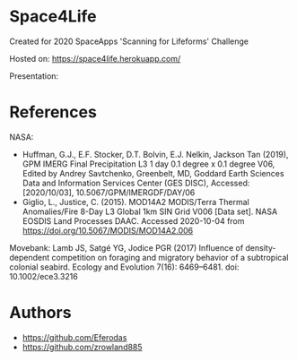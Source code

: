 # Space4Life

Created for 2020 SpaceApps 'Scanning for Lifeforms' Challenge

Hosted on: https://space4life.herokuapp.com/

Presentation: 

# References

NASA:
- Huffman, G.J., E.F. Stocker, D.T. Bolvin, E.J. Nelkin, Jackson Tan (2019), GPM IMERG Final Precipitation L3 1 day 0.1 degree x 0.1 degree V06, Edited by Andrey Savtchenko, Greenbelt, MD, Goddard Earth Sciences Data and Information Services Center (GES DISC), Accessed: [2020/10/03], 10.5067/GPM/IMERGDF/DAY/06
- Giglio, L., Justice, C. (2015). MOD14A2 MODIS/Terra Thermal Anomalies/Fire 8-Day L3 Global 1km SIN Grid V006 [Data set]. NASA EOSDIS Land Processes DAAC. Accessed 2020-10-04 from https://doi.org/10.5067/MODIS/MOD14A2.006

Movebank:
Lamb JS, Satgé YG, Jodice PGR (2017) Influence of density-dependent competition on foraging and migratory behavior of a subtropical colonial seabird. Ecology and Evolution 7(16): 6469–6481. doi: 10.1002/ece3.3216

# Authors

- https://github.com/Eferodas
- https://github.com/zrowland885
